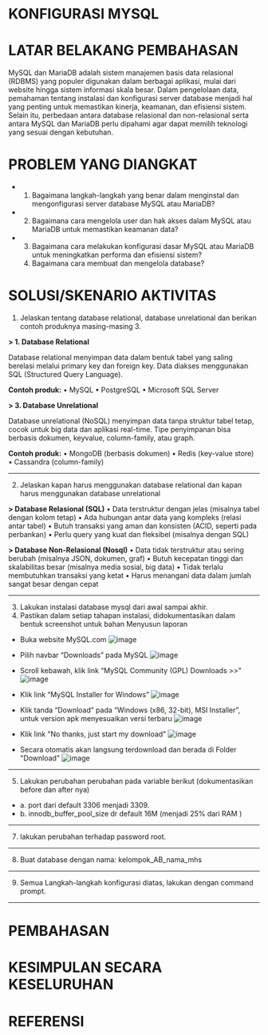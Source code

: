 # KONFIGURASI MYSQL

# LATAR BELAKANG PEMBAHASAN
MySQL dan MariaDB adalah sistem manajemen basis data relasional (RDBMS) yang populer digunakan dalam berbagai aplikasi, mulai dari website hingga sistem informasi skala besar. Dalam pengelolaan data, pemahaman tentang instalasi dan konfigurasi server database menjadi hal yang penting untuk memastikan kinerja, keamanan, dan efisiensi sistem. Selain itu, perbedaan antara database relasional dan non-relasional serta antara MySQL dan MariaDB perlu dipahami agar dapat memilih teknologi yang sesuai dengan kebutuhan.

# PROBLEM YANG DIANGKAT
- 1. Bagaimana langkah-langkah yang benar dalam menginstal dan mengonfigurasi server database MySQL atau MariaDB?
- 2. Bagaimana cara mengelola user dan hak akses dalam MySQL atau MariaDB untuk memastikan keamanan data?
- 3. Bagaimana cara melakukan konfigurasi dasar MySQL atau MariaDB untuk meningkatkan performa dan efisiensi sistem?
  4. Bagaimana cara membuat dan mengelola database?
     
# SOLUSI/SKENARIO AKTIVITAS 
1. Jelaskan tentang database relational, database unrelational dan berikan contoh produknya masing-masing 3.
   
**> 1. Database Relational**

Database relational menyimpan data dalam bentuk tabel yang saling berelasi melalui primary key dan foreign key. Data diakses menggunakan SQL (Structured Query Language).

**Contoh produk:**
• MySQL
• PostgreSQL
• Microsoft SQL Server

**> 3. Database Unrelational**

Database unrelational (NoSQL) menyimpan data tanpa struktur tabel tetap, cocok untuk big data dan aplikasi real-time. Tipe penyimpanan bisa berbasis dokumen, keyvalue, column-family, atau graph.

**Contoh produk:**
• MongoDB (berbasis dokumen)
• Redis (key-value store)
• Cassandra (column-family)

---
  
2. Jelaskan kapan harus menggunakan database relational dan kapan harus menggunakan database unrelational

**> Database Relasional (SQL)**
• Data terstruktur dengan jelas (misalnya tabel dengan kolom tetap)
• Ada hubungan antar data yang kompleks (relasi antar tabel)
• Butuh transaksi yang aman dan konsisten (ACID, seperti pada perbankan)
• Perlu query yang kuat dan fleksibel (misalnya dengan SQL)

**> Database Non-Relasional (Nosql)**
• Data tidak terstruktur atau sering berubah (misalnya JSON, dokumen, graf)
• Butuh kecepatan tinggi dan skalabilitas besar (misalnya media sosial, big data)
• Tidak terlalu membutuhkan transaksi yang ketat
• Harus menangani data dalam jumlah sangat besar dengan cepat

---

3. Lakukan instalasi database mysql dari awal sampai akhir.
4. Pastikan dalam setiap tahapan instalasi, didokumentasikan dalam bentuk screenshot untuk bahan Menyusun laporan

- Buka website MySQL.com
![image](https://github.com/user-attachments/assets/9442bba5-5537-4f22-b25f-a4555cf64a43)

- Pilih navbar “Downloads” pada MySQL
![image](https://github.com/user-attachments/assets/c9b693e1-1211-434e-9b54-802fa034880f)

- Scroll kebawah, klik link “MySQL Community (GPL) Downloads >>” 
![image](https://github.com/user-attachments/assets/bd7e413f-ae5a-449d-a08f-b8e059df5f02)

-  Klik link “MySQL Installer for Windows”
![image](https://github.com/user-attachments/assets/72f11d99-9373-4439-a349-3909fec4b20c)

- Klik tanda “Download” pada “Windows (x86, 32-bit), MSI Installer”, untuk version apk menyesuaikan versi terbaru
![image](https://github.com/user-attachments/assets/72951a5b-6b19-47bc-8740-155f8e0bd74f)

- Klik link "No thanks, just start my download"
![image](https://github.com/user-attachments/assets/4c27abe9-c5a7-4dc0-be9d-720de1ec822e)

- Secara otomatis akan langsung terdownload dan berada di Folder "Download"
![image](https://github.com/user-attachments/assets/c3a9b9e8-cca0-4149-ac8b-17f45bf639c7)




---

5. Lakukan perubahan perubahan pada variable berikut (dokumentasikan before dan after nya)
- a. port dari default 3306 menjadi 3309.
- b. innodb_buffer_pool_size dr default 16M (menjadi 25% dari RAM )

---

7. lakukan perubahan terhadap password root.

---

8. Buat database dengan nama: kelompok_AB_nama_mhs

---

9. Semua Langkah-langkah konfigurasi diatas, lakukan dengan command prompt.

---

# PEMBAHASAN

# KESIMPULAN SECARA KESELURUHAN 

# REFERENSI
